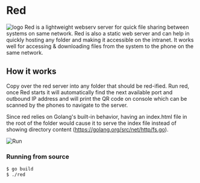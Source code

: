 # Red 
![logo](./screeshots/logo.png)
Red is a lightweight webserv server for quick file sharing between systems on same network. Red is also a static web server and can help in quickly hosting any folder and making it accessible on the intranet.
It works well for accessing & downloading files from the system to the phone on the same network.
## How it works
Copy over the red server into any folder that should be red-ified. Run red, once Red starts it will automatically find the next available port and outbound IP address and will print the QR code on console which can be scanned by the phones to navigate to the server.

Since red relies on Golang's built-in behavior, having an index.html file in the root of the folder would cause it to serve the index file instead of showing directory content (https://golang.org/src/net/http/fs.go).

![Run](./screeshots/screenshot.png)

### Running from source
```bash
$ go build
$ ./red
```
